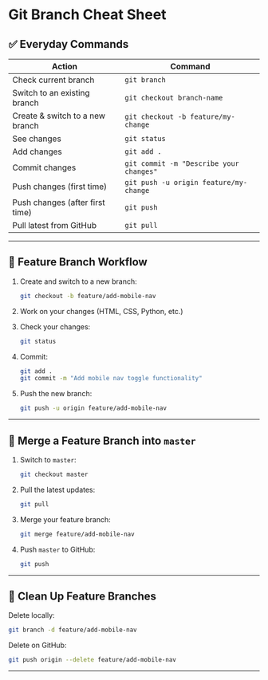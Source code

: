 
# Git Branch Cheat Sheet

## ✅ Everyday Commands

| Action                          | Command                                                             |
|---------------------------------|----------------------------------------------------------------------|
| Check current branch            | `git branch`                                                        |
| Switch to an existing branch    | `git checkout branch-name`                                          |
| Create & switch to a new branch | `git checkout -b feature/my-change`                                 |
| See changes                     | `git status`                                                        |
| Add changes                     | `git add .`                                                         |
| Commit changes                  | `git commit -m "Describe your changes"`                             |
| Push changes (first time)       | `git push -u origin feature/my-change`                              |
| Push changes (after first time) | `git push`                                                          |
| Pull latest from GitHub         | `git pull`                                                          |

---

## 🚀 Feature Branch Workflow

1. Create and switch to a new branch:
   ```bash
   git checkout -b feature/add-mobile-nav
   ```

2. Work on your changes (HTML, CSS, Python, etc.)

3. Check your changes:
   ```bash
   git status
   ```

4. Commit:
   ```bash
   git add .
   git commit -m "Add mobile nav toggle functionality"
   ```

5. Push the new branch:
   ```bash
   git push -u origin feature/add-mobile-nav
   ```

---

## 🔀 Merge a Feature Branch into `master`

1. Switch to `master`:
   ```bash
   git checkout master
   ```

2. Pull the latest updates:
   ```bash
   git pull
   ```

3. Merge your feature branch:
   ```bash
   git merge feature/add-mobile-nav
   ```

4. Push `master` to GitHub:
   ```bash
   git push
   ```

---

## 🧹 Clean Up Feature Branches

Delete locally:
```bash
git branch -d feature/add-mobile-nav
```

Delete on GitHub:
```bash
git push origin --delete feature/add-mobile-nav
```

---
